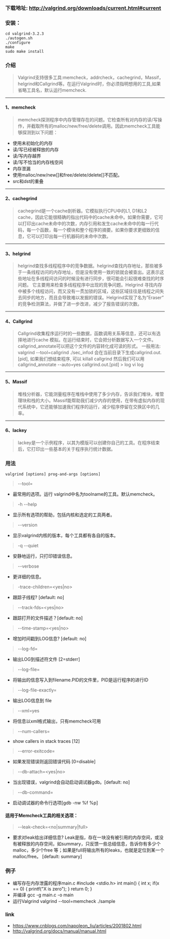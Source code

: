 ### 下载地址: http://valgrind.org/downloads/current.html#current
### 安装：
	cd valgrind-3.2.3
	./autogen.sh
	./configure
	make
	sudo make install
### 介绍
> Valgrind支持很多工具:memcheck，addrcheck，cachegrind，Massif，helgrind和Callgrind等。在运行Valgrind时，你必须指明想用的工具,如果省略工具名，默认运行memcheck.
----------
#### 1、memcheck
> memcheck探测程序中内存管理存在的问题。它检查所有对内存的读/写操作，并截取所有的malloc/new/free/delete调用。因此memcheck工具能够探测到以下问题：
- 使用未初始化的内存
- 读/写已经被释放的内存
- 读/写内存越界
- 读/写不恰当的内存栈空间
- 内存泄漏
- 使用malloc/new/new[]和free/delete/delete[]不匹配。
- src和dst的重叠
---------
#### 2、cachegrind
> cachegrind是一个cache剖析器。它模拟执行CPU中的L1, D1和L2 cache，因此它能很精确的指出代码中的cache未命中。如果你需要，它可以打印出cache未命中的次数，内存引用和发生cache未命中的每一行代码，每一个函数，每一个模块和整个程序的摘要。如果你要求更细致的信息，它可以打印出每一行机器码的未命中次数。
---------
#### 3、helgrind
> helgrind查找多线程程序中的竞争数据。helgrind查找内存地址，那些被多于一条线程访问的内存地址，但是没有使用一致的锁就会被查出。这表示这些地址在多线程间访问的时候没有进行同步，很可能会引起很难查找的时序问题。
> 它主要用来检查多线程程序中出现的竞争问题。Helgrind 寻找内存中被多个线程访问，而又没有一贯加锁的区域，这些区域往往是线程之间失去同步的地方，而且会导致难以发掘的错误。Helgrind实现了名为”Eraser” 的竞争检测算法，并做了进一步改进，减少了报告错误的次数。
---------
#### 4、Callgrind
> Callgrind收集程序运行时的一些数据，函数调用关系等信息，还可以有选择地进行cache 模拟。在运行结束时，它会把分析数据写入一个文件。callgrind_annotate可以把这个文件的内容转化成可读的形式。
> 一般用法:
	valgrind --tool=callgrind ./sec_infod
> 会在当前目录下生成callgrind.out.[pid], 如果我们想结束程序, 可以
	killall callgrind
> 然后我们可以用
	callgrind_annotate --auto=yes callgrind.out.[pid] > log
	vi log
----------
#### 5、Massif
> 堆栈分析器，它能测量程序在堆栈中使用了多少内存，告诉我们堆块，堆管理块和栈的大小。Massif能帮助我们减少内存的使用，在带有虚拟内存的现代系统中，它还能够加速我们程序的运行，减少程序停留在交换区中的几率。
----------
#### 6、lackey
> lackey是一个示例程序，以其为模版可以创建你自己的工具。在程序结束后，它打印出一些基本的关于程序执行统计数据。

### 用法
	valgrind [options] prog-and-args [options]
> --tool=<name>
- 最常用的选项。运行 valgrind中名为toolname的工具。默认memcheck。
> -h --help
- 显示所有选项的帮助，包括内核和选定的工具两者。
> --version
- 显示valgrind内核的版本，每个工具都有各自的版本。
> -q --quiet
- 安静地运行，只打印错误信息。
> --verbose
- 更详细的信息。
> -trace-children=<yes|no>
- 跟踪子线程? [default: no]
> --track-fds=<yes|no>
- 跟踪打开的文件描述？[default: no]
> --time-stamp=<yes|no>
- 增加时间戳到LOG信息? [default: no]
> --log-fd=<number>
- 输出LOG到描述符文件 [2=stderr]
> --log-file=<file>
- 将输出的信息写入到filename.PID的文件里，PID是运行程序的进行ID
> --log-file-exactly=<file>
- 输出LOG信息到 file
> --xml=yes
- 将信息以xml格式输出，只有memcheck可用
> --num-callers=<number>
- show <number> callers in stack traces [12]
> --error-exitcode=<number>
- 如果发现错误则返回错误代码 [0=disable]
> --db-attach=<yes|no>
- 当出现错误，valgrind会自动启动调试器gdb。[default: no]
> --db-command=<command>
- 启动调试器的命令行选项[gdb -nw %f %p]
#### 适用于Memcheck工具的相关选项：
> --leak-check=<no|summary|full>
- 要求对leak给出详细信息? Leak是指，存在一块没有被引用的内存空间，或没有被释放的内存空间，如summary，只反馈一些总结信息，告诉你有多少个malloc，多少个free 等；如果是full将输出所有的leaks，也就是定位到某一个malloc/free。 [default: summary]

### 例子
- 编写存在内存泄露的程序main.c
	#include <stdio.h>
	int main()
	{
		int x;
		if(x == 0)
		{
			printf("X is zero");
		}
		return 0;
	}
- 并编译
	gcc -g main.c -o main
- 运行Valgrind
	valgrind --tool=memcheck ./sample

### link
- https://www.cnblogs.com/napoleon_liu/articles/2001802.html
- http://valgrind.org/docs/manual/manual.html
